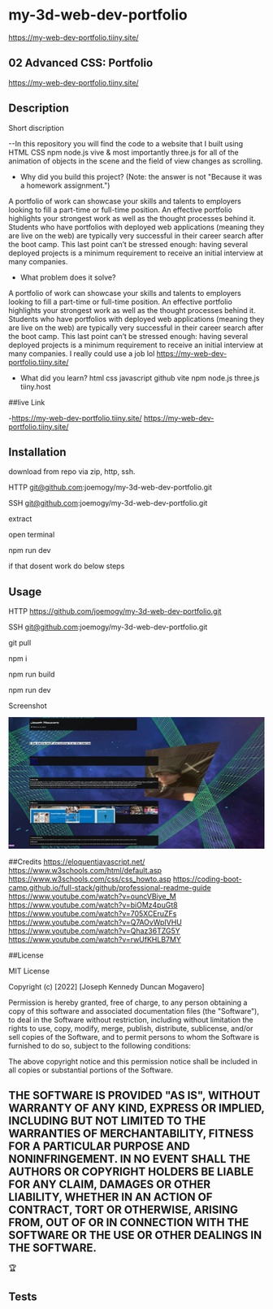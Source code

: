 # my-3d-web-dev-portfolio
https://my-web-dev-portfolio.tiiny.site/
## 02 Advanced CSS: Portfolio
https://my-web-dev-portfolio.tiiny.site/
## Description
Short discription

--In this repository you will find the code to a website that I built using HTML CSS npm node.js vive & most importantly three.js for all of the animation of objects in the scene and the field of view changes as scrolling.
 

- Why did you build this project? (Note: the answer is not "Because it was a homework assignment.")

A portfolio of work can showcase your skills and talents to employers looking to fill a part-time or full-time position. An effective portfolio highlights your strongest work as well as the thought processes behind it. Students who have portfolios with deployed web applications (meaning they are live on the web) are typically very successful in their career search after the boot camp. This last point can’t be stressed enough: having several deployed projects is a minimum requirement to receive an initial interview at many companies.

  
- What problem does it solve?

A portfolio of work can showcase your skills and talents to employers looking to fill a part-time or full-time position. An effective portfolio highlights your strongest work as well as the thought processes behind it. Students who have portfolios with deployed web applications (meaning they are live on the web) are typically very successful in their career search after the boot camp. This last point can’t be stressed enough: having several deployed projects is a minimum requirement to receive an initial interview at many companies. I really could use a job
lol https://my-web-dev-portfolio.tiiny.site/

- What did you learn?
html
css
javascript
github
vite
npm
node.js
three.js
tiiny.host


##live Link


-https://my-web-dev-portfolio.tiiny.site/
https://my-web-dev-portfolio.tiiny.site/
  
## Installation

download from repo via zip, http, ssh.

HTTP
git@github.com:joemogy/my-3d-web-dev-portfolio.git

SSH
git@github.com:joemogy/my-3d-web-dev-portfolio.git

extract 

open terminal

npm run dev

if that dosent work do below steps

## Usage

HTTP
https://github.com/joemogy/my-3d-web-dev-portfolio.git

SSH
git@github.com:joemogy/my-3d-web-dev-portfolio.git

git pull

npm i

npm run build

npm run dev


Screenshot

![Screenshot](/my-3d-web-dev-portfolio-screenshot.png)

##Credits
  https://eloquentjavascript.net/
  https://www.w3schools.com/html/default.asp
  https://www.w3schools.com/css/css_howto.asp
  https://coding-boot-camp.github.io/full-stack/github/professional-readme-guide
  https://www.youtube.com/watch?v=ouncVBiye_M
  https://www.youtube.com/watch?v=biOMz4puGt8
  https://www.youtube.com/watch?v=705XCEruZFs
  https://www.youtube.com/watch?v=Q7AOvWpIVHU
  https://www.youtube.com/watch?v=Qhaz36TZG5Y
  https://www.youtube.com/watch?v=rwUfKHLB7MY

  


##License

MIT License

Copyright (c) [2022] [Joseph Kennedy Duncan Mogavero]

Permission is hereby granted, free of charge, to any person obtaining a copy
of this software and associated documentation files (the "Software"), to deal
in the Software without restriction, including without limitation the rights
to use, copy, modify, merge, publish, distribute, sublicense, and/or sell
copies of the Software, and to permit persons to whom the Software is
furnished to do so, subject to the following conditions:

The above copyright notice and this permission notice shall be included in all
copies or substantial portions of the Software.

THE SOFTWARE IS PROVIDED "AS IS", WITHOUT WARRANTY OF ANY KIND, EXPRESS OR
IMPLIED, INCLUDING BUT NOT LIMITED TO THE WARRANTIES OF MERCHANTABILITY,
FITNESS FOR A PARTICULAR PURPOSE AND NONINFRINGEMENT. IN NO EVENT SHALL THE
AUTHORS OR COPYRIGHT HOLDERS BE LIABLE FOR ANY CLAIM, DAMAGES OR OTHER
LIABILITY, WHETHER IN AN ACTION OF CONTRACT, TORT OR OTHERWISE, ARISING FROM,
OUT OF OR IN CONNECTION WITH THE SOFTWARE OR THE USE OR OTHER DEALINGS IN THE
SOFTWARE.
---

🏆

## Tests
